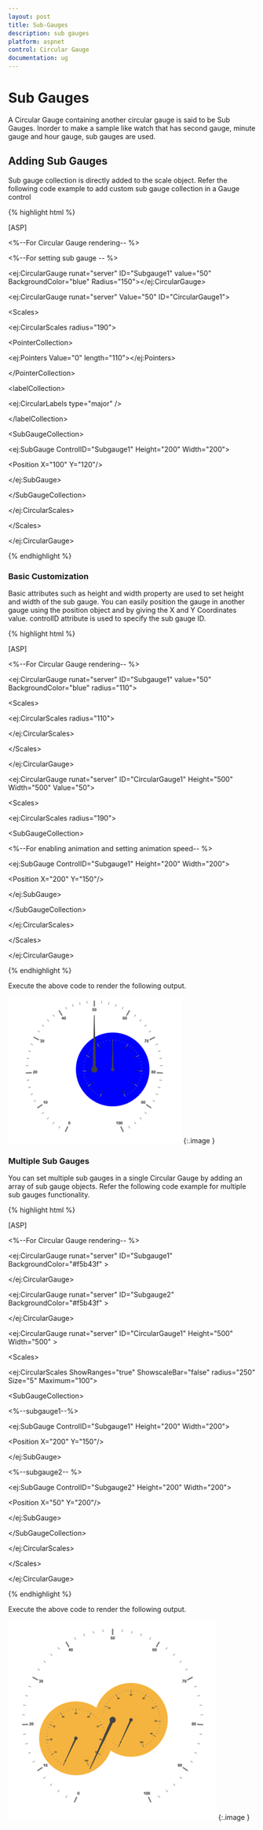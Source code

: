 ```yaml
---
layout: post
title: Sub-Gauges
description: sub gauges
platform: aspnet
control: Circular Gauge
documentation: ug
---
```


# Sub Gauges

A Circular Gauge containing another circular gauge is said to be Sub Gauges. Inorder to make  a sample like watch that has second gauge, minute gauge and hour gauge, sub gauges are used.

## Adding Sub Gauges

Sub gauge collection is directly added to the scale object. Refer the following code example to add custom sub gauge collection in a Gauge control

{% highlight html %}

[ASP]

&lt;%--For Circular Gauge rendering-- %&gt;

&lt;%--For setting sub gauge -- %&gt;

&lt;ej:CircularGauge  runat="server" ID="Subgauge1" value="50" BackgroundColor="blue"  Radius="150"&gt;&lt;/ej:CircularGauge&gt;



&lt;ej:CircularGauge runat="server" Value="50" ID="CircularGauge1"&gt;

&lt;Scales&gt;

&lt;ej:CircularScales radius="190"&gt;

&lt;PointerCollection&gt;

&lt;ej:Pointers  Value="0"  length="110"&gt;&lt;/ej:Pointers&gt;

&lt;/PointerCollection&gt;

&lt;labelCollection&gt;

&lt;ej:CircularLabels type="major" /&gt;

&lt;/labelCollection&gt;

&lt;SubGaugeCollection&gt;

&lt;ej:SubGauge ControlID="Subgauge1" Height="200"  Width="200"&gt;

&lt;Position X="100" Y="120"/&gt;

&lt;/ej:SubGauge&gt;

&lt;/SubGaugeCollection&gt;



&lt;/ej:CircularScales&gt;

&lt;/Scales&gt;

&lt;/ej:CircularGauge&gt;

{% endhighlight %}

### Basic Customization

Basic attributes such as height and width property are used to set height and width of the sub gauge. You can easily position the gauge in another gauge using the position object and by giving the X and Y Coordinates value. controlID attribute is used to specify the sub gauge ID.

{% highlight html %}

[ASP]

&lt;%--For Circular Gauge rendering-- %&gt;

&lt;ej:CircularGauge  runat="server" ID="Subgauge1" value="50" BackgroundColor="blue" radius="110"&gt;

&lt;Scales&gt;

&lt;ej:CircularScales radius="110"&gt;

&lt;/ej:CircularScales&gt;

&lt;/Scales&gt;



&lt;/ej:CircularGauge&gt;



&lt;ej:CircularGauge runat="server" ID="CircularGauge1" Height="500" Width="500" Value="50"&gt;

&lt;Scales&gt;

&lt;ej:CircularScales radius="190"&gt;



&lt;SubGaugeCollection&gt;

&lt;%--For enabling animation and setting animation speed-- %&gt;

&lt;ej:SubGauge ControlID="Subgauge1" Height="200"  Width="200"&gt;

&lt;Position X="200" Y="150"/&gt;

&lt;/ej:SubGauge&gt;

&lt;/SubGaugeCollection&gt;



&lt;/ej:CircularScales&gt;

&lt;/Scales&gt;

&lt;/ej:CircularGauge&gt;

{% endhighlight %}















Execute the above code to render the following output.

 ![](Sub-Gauges_images/Sub-Gauges_img1.png)
{:.image }




### Multiple Sub Gauges

You can set multiple sub gauges in a single Circular Gauge by adding an array of sub gauge objects. Refer the following code example for multiple sub gauges functionality.

{% highlight html %}

[ASP]



&lt;%--For Circular Gauge rendering-- %&gt;

&lt;ej:CircularGauge  runat="server" ID="Subgauge1"  BackgroundColor="#f5b43f" &gt;

&lt;/ej:CircularGauge&gt;

&lt;ej:CircularGauge  runat="server" ID="Subgauge2"  BackgroundColor="#f5b43f" &gt;

&lt;/ej:CircularGauge&gt;

&lt;ej:CircularGauge runat="server" ID="CircularGauge1" Height="500" Width="500" &gt;

&lt;Scales&gt;

&lt;ej:CircularScales ShowRanges="true"  ShowscaleBar="false" radius="250" Size="5" Maximum="100"&gt;

&lt;SubGaugeCollection&gt;

&lt;%--subgauge1--%&gt;

&lt;ej:SubGauge ControlID="Subgauge1" Height="200"  Width="200"&gt;

&lt;Position X="200" Y="150"/&gt;

&lt;/ej:SubGauge&gt;

&lt;%--subgauge2-- %&gt;

&lt;ej:SubGauge ControlID="Subgauge2" Height="200"  Width="200"&gt;

&lt;Position X="50" Y="200"/&gt;

&lt;/ej:SubGauge&gt;

&lt;/SubGaugeCollection&gt;

&lt;/ej:CircularScales&gt;

&lt;/Scales&gt;

&lt;/ej:CircularGauge&gt;

{% endhighlight %}

Execute the above code to render the following output.

 ![](Sub-Gauges_images/Sub-Gauges_img2.png)
{:.image }








